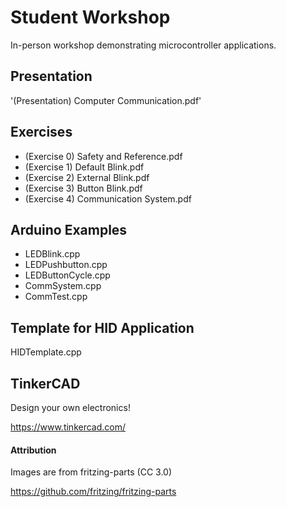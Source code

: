 # Student Workshop

In-person workshop demonstrating microcontroller applications.

## Presentation

'(Presentation) Computer Communication.pdf'  

## Exercises

* (Exercise 0) Safety and Reference.pdf
* (Exercise 1) Default Blink.pdf         
* (Exercise 2) External Blink.pdf      
* (Exercise 3) Button Blink.pdf       
* (Exercise 4) Communication System.pdf

## Arduino Examples            
                          
* LEDBlink.cpp     
* LEDPushbutton.cpp                             
* LEDButtonCycle.cpp
* CommSystem.cpp
* CommTest.cpp

## Template for HID Application

HIDTemplate.cpp    

## TinkerCAD

Design your own electronics!

https://www.tinkercad.com/

#### Attribution

Images are from fritzing-parts (CC 3.0)

https://github.com/fritzing/fritzing-parts

